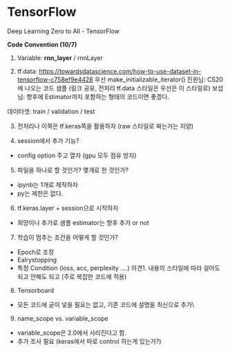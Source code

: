 # TensorFlow
Deep Learning Zero to All - TensorFlow

**Code Convention (10/7)**

1. Variable: **rnn_layer** / rnnLayer

2. tf.data: https://towardsdatascience.com/how-to-use-dataset-in-tensorflow-c758ef9e4428
  우선 make_initializable_iterator()
  진원님: CS20에 나오는 코드 샘플 (링크 공유, 전처리 tf.data 스타일은 우선은 이 스타일로)
  보섭님: 향후에 Estimator까지 포함하는 형태의 코드이면 좋겠다.

  데이터셋: train / validation / test

3. 전처리나 이쪽은 tf.keras쪽을 활용하자 (raw 스타일로 짜는거는 지양)

4. session에서 추가 기능?
  - config option 주고 열자 (gpu 모두 점유 방지)
  
5. 파일을 하나로 할 것인가? 몇개로 한 것인가?
  - ipynb는 1개로 제작하자
  - py는 제한은 없다.

6. tf.keras.layer + session으로 시작하자
  - 희망이나 추가로 샘플 estimator는 향후 추가 or not
  
7. 학습이 멈추는 조건을 어떻게 할 것인가?
 - Epoch로 조정
 - Ealrystopping
 - 특정 Condition (loss, acc, perplexity ....)
 의견1. 내용의 스타일에 따라 걸어도 되고 안해도 되고 (주로 복잡한 코드에 적용)

8. Tensorboard
 - 모든 코드에 굳이 넣을 필요는 없고, 기존 코드에 설명을 최신으로 추가\
 
9. name_scope vs. variable_scope
  - variable_scope은 2.0에서 사리진다고 함.
  - 추가 조사 필요 (keras에서 따로 control 하는게 있는가?)
